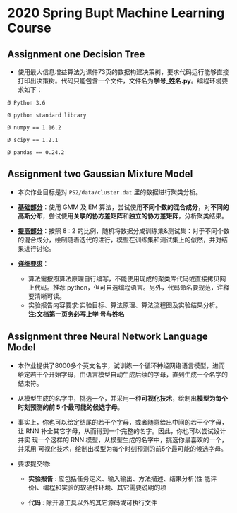 # 2020 Spring Bupt Machine Learning Course 

## Assignment one Decision Tree

-    使用最大信息增益算法为课件73页的数据构建决策树，要求代码运行能够直接打印出决策树。代码只能包含一个文件，文件名为**学号_姓名.py**。编程环境要求如下：

    Ø Python 3.6

    Ø python standard library

    Ø numpy == 1.16.2

    Ø scipy == 1.2.1

    Ø pandas == 0.24.2

## Assignment two Gaussian Mixture Model

-   本次作业目标是对 `PS2/data/cluster.dat`  里的数据进行聚类分析。

-   **<u>基础部分</u>**：使用 GMM 及 EM 算法，尝试使用**不同个数的混合成分**，对**不同的高斯分布**，尝试使用**关联的协方差矩阵**和**独立的协方差矩阵**，分析聚类结果。
-   **<u>提高部分</u>**：按照 8 : 2 的比例，随机将数据分成训练集&测试集：对于不同个数的混合成分，绘制随着迭代的进行，模型在训练集和测试集上的似然，并对结果进行讨论。
-   **<u>详细要求</u>**：
    -   算法需按照算法原理自行编写，不能使用现成的聚类库代码或直接拷贝网上代码。推荐 python，但可自选编程语言。另外，代码命名要规范，注释要清晰可读。
    -   实验报告内容要求:实验目标、算法原理、算法流程图及实验结果分析。**注:文档第一页务必写上学 号与姓名**

## Assignment three Neural Network Language Model

-   本作业提供了8000多个英文名字，试训练一个循环神经网络语言模型，进而给定若干个开始字母，由语言模型自动生成后续的字母，直到生成一个名字的结束符。
-   从模型生成的名字中，挑选一个，并采用一种**可视化技术**，绘制出**模型为每个时刻预测的前 5 个最可能的候选字母**。

-   事实上，你也可以给定结尾的若干个字母，或者随意给出中间的若干个字母，让 RNN 补全其它字母，从而得到一个完整的名字。因此，你也可以尝试设计并实 现一个这样的 RNN 模型，从模型生成的名字中，挑选你最喜欢的一个，并采用 可视化技术，绘制出模型为每个时刻预测的前5个最可能的候选字母。

-   要求提交物:

    -   **实验报告** : 应包括任务定义、输入输出、方法描述、结果分析(性 能评价)、编程和实验的软硬件环境、其它需要说明的项

    -   **代码** : 除开源工具以外的其它源码或可执行文件

